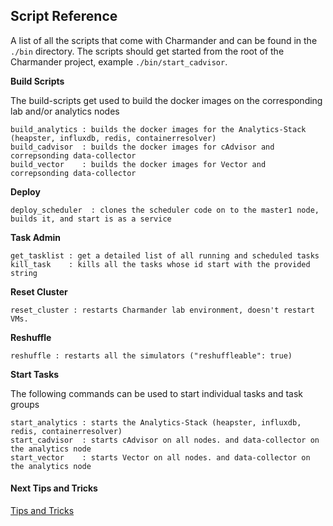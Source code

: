 Script Reference
----------------

A list of all the scripts that come with Charmander and can be found in the `./bin` directory.
The scripts should get started from the root of the Charmander project, example `./bin/start_cadvisor`.

**Build Scripts**

The build-scripts get used to build the docker images on the corresponding lab and/or analytics nodes

    build_analytics : builds the docker images for the Analytics-Stack (heapster, influxdb, redis, containerresolver)
    build_cadvisor  : builds the docker images for cAdvisor and correpsonding data-collector
    build_vector    : builds the docker images for Vector and correpsonding data-collector

**Deploy**

    deploy_scheduler  : clones the scheduler code on to the master1 node, builds it, and start is as a service

**Task Admin**

    get_tasklist : get a detailed list of all running and scheduled tasks
    kill_task    : kills all the tasks whose id start with the provided string

**Reset Cluster**

    reset_cluster : restarts Charmander lab environment, doesn't restart VMs.

**Reshuffle**

    reshuffle : restarts all the simulators ("reshuffleable": true)

**Start Tasks**

The following commands can be used to start individual tasks and task groups

    start_analytics : starts the Analytics-Stack (heapster, influxdb, redis, containerresolver)
    start_cadvisor  : starts cAdvisor on all nodes. and data-collector on the analytics node
    start_vector    : starts Vector on all nodes. and data-collector on the analytics node 



#### Next Tips and Tricks

[Tips and Tricks](https://github.com/att-innovate/charmander/blob/master/docs/TRICKSTIPS.md)



